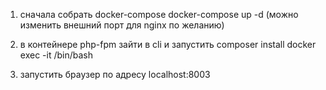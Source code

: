 1. сначала собрать docker-compose
    docker-compose up -d (можно изменить внешний порт для nginx по желанию)

2. в контейнере php-fpm зайти в cli и запустить composer install
    docker exec -it <container name> /bin/bash

3. запустить браузер по адресу localhost:8003
